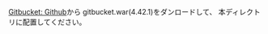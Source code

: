 [Gitbucket: Github](https://github.com/gitbucket/gitbucket/releases)から gitbucket.war(4.42.1)をダンロードして、
本ディレクトリに配置してください。
